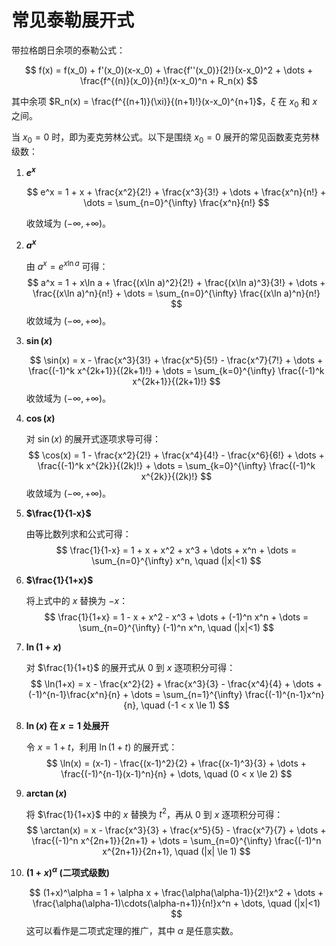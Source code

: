 # 常见泰勒展开式

带拉格朗日余项的泰勒公式：

$$
f(x) = f(x_0) + f'(x_0)(x-x_0) + \frac{f''(x_0)}{2!}(x-x_0)^2 + \dots + \frac{f^{(n)}(x_0)}{n!}(x-x_0)^n + R_n(x)
$$

其中余项 $R_n(x) = \frac{f^{(n+1)}(\xi)}{(n+1)!}(x-x_0)^{n+1}$，$\xi$ 在 $x_0$ 和 $x$ 之间。

当 $x_0=0$ 时，即为麦克劳林公式。以下是围绕 $x_0=0$ 展开的常见函数麦克劳林级数：

1.  **$e^x$**

    $$
    e^x = 1 + x + \frac{x^2}{2!} + \frac{x^3}{3!} + \dots + \frac{x^n}{n!} + \dots = \sum_{n=0}^{\infty} \frac{x^n}{n!}
    $$

    收敛域为 $(-\infty, +\infty)$。

2.  **$a^x$**

    由 $a^x = e^{x\ln a}$ 可得：
    $$
    a^x = 1 + x\ln a + \frac{(x\ln a)^2}{2!} + \frac{(x\ln a)^3}{3!} + \dots + \frac{(x\ln a)^n}{n!} + \dots = \sum_{n=0}^{\infty} \frac{(x\ln a)^n}{n!}
    $$
    收敛域为 $(-\infty, +\infty)$。

3.  **$\sin(x)$**

    $$
    \sin(x) = x - \frac{x^3}{3!} + \frac{x^5}{5!} - \frac{x^7}{7!} + \dots + \frac{(-1)^k x^{2k+1}}{(2k+1)!} + \dots = \sum_{k=0}^{\infty} \frac{(-1)^k x^{2k+1}}{(2k+1)!}
    $$
    收敛域为 $(-\infty, +\infty)$。

4.  **$\cos(x)$**

    对 $\sin(x)$ 的展开式逐项求导可得：
    $$
    \cos(x) = 1 - \frac{x^2}{2!} + \frac{x^4}{4!} - \frac{x^6}{6!} + \dots + \frac{(-1)^k x^{2k}}{(2k)!} + \dots = \sum_{k=0}^{\infty} \frac{(-1)^k x^{2k}}{(2k)!}
    $$
    收敛域为 $(-\infty, +\infty)$。

5.  **$\frac{1}{1-x}$**

    由等比数列求和公式可得：
    $$
    \frac{1}{1-x} = 1 + x + x^2 + x^3 + \dots + x^n + \dots = \sum_{n=0}^{\infty} x^n, \quad (|x|<1)
    $$

6.  **$\frac{1}{1+x}$**

    将上式中的 $x$ 替换为 $-x$：
    $$
    \frac{1}{1+x} = 1 - x + x^2 - x^3 + \dots + (-1)^n x^n + \dots = \sum_{n=0}^{\infty} (-1)^n x^n, \quad (|x|<1)
    $$

7.  **$\ln(1+x)$**

    对 $\frac{1}{1+t}$ 的展开式从 $0$ 到 $x$ 逐项积分可得：
    $$
    \ln(1+x) = x - \frac{x^2}{2} + \frac{x^3}{3} - \frac{x^4}{4} + \dots + (-1)^{n-1}\frac{x^n}{n} + \dots = \sum_{n=1}^{\infty} \frac{(-1)^{n-1}x^n}{n}, \quad (-1 < x \le 1)
    $$

8.  **$\ln(x)$ 在 $x=1$ 处展开**

    令 $x = 1+t$，利用 $\ln(1+t)$ 的展开式：
    $$
    \ln(x) = (x-1) - \frac{(x-1)^2}{2} + \frac{(x-1)^3}{3} + \dots + \frac{(-1)^{n-1}(x-1)^n}{n} + \dots, \quad (0 < x \le 2)
    $$

9.  **$\arctan(x)$**

    将 $\frac{1}{1+x}$ 中的 $x$ 替换为 $t^2$，再从 $0$ 到 $x$ 逐项积分可得：
    $$
    \arctan(x) = x - \frac{x^3}{3} + \frac{x^5}{5} - \frac{x^7}{7} + \dots + \frac{(-1)^n x^{2n+1}}{2n+1} + \dots = \sum_{n=0}^{\infty} \frac{(-1)^n x^{2n+1}}{2n+1}, \quad (|x| \le 1)
    $$

10. **$(1+x)^\alpha$ (二项式级数)**

    $$
    (1+x)^\alpha = 1 + \alpha x + \frac{\alpha(\alpha-1)}{2!}x^2 + \dots + \frac{\alpha(\alpha-1)\cdots(\alpha-n+1)}{n!}x^n + \dots, \quad (|x|<1)
    $$
    这可以看作是二项式定理的推广，其中 $\alpha$ 是任意实数。
